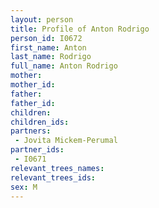 ```yaml
---
layout: person
title: Profile of Anton Rodrigo
person_id: I0672
first_name: Anton
last_name: Rodrigo
full_name: Anton Rodrigo
mother: 
mother_id: 
father: 
father_id: 
children:
children_ids:
partners:
 - Jovita Mickem-Perumal
partner_ids:
 - I0671
relevant_trees_names:
relevant_trees_ids:
sex: M
---
```


